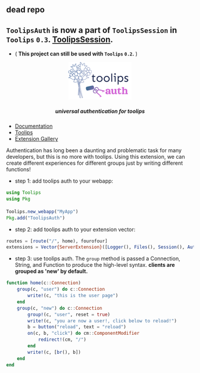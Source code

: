 ## dead repo
`ToolipsAuth` is now a part of `ToolipsSession` in `Toolips` `0.3`. [ToolipsSession](https://github.com/ChifiSource/ToolipsSession.jl).
--
- ( **This project can still be used with `Toolips` `0.2`.** )

<div align="center">
<img src = https://github.com/ChifiSource/image_dump/blob/main/toolips/toolipsauth.png>
<h5>universal authentication for toolips</h5>
</div>


- [Documentation](https://doc.toolips.app/extensions/toolips_auth/)
- [Toolips](https://github.com/ChifiSource/Toolips.jl)
- [Extension Gallery](https://toolips.app/?page=gallery&selected=auth)

Authentication has long been a daunting and problematic task for many developers, but this is no more with toolips. Using this extension, we can create different experiences for different groups just by writing different functions!
- step 1: add toolips auth to your webapp:
```julia
using Toolips
using Pkg

Toolips.new_webapp("MyApp")
Pkg.add("ToolipsAuth")
```
- step 2: add toolips auth to your extension vector:
```julia
routes = [route("/", home), fourofour]
extensions = Vector{ServerExtension}([Logger(), Files(), Session(), Auth()])
```
- step 3: use toolips auth. The `group` method is passed a Connection, String, and Function to produce the high-level syntax. **clients are grouped as 'new' by default.**
```julia
function home(c::Connection)
    group(c, "user") do c::Connection
        write!(c, "this is the user page")
    end
    group(c, "new") do c::Connection
        group!(c, "user", reset = true)
        write!(c, "you are now a user!, click below to reload!")
        b = button("reload", text = "reload")
        on(c, b, "click") do cm::ComponentModifier
            redirect!(cm, "/")
        end
        write!(c, [br(), b])
    end
end
```
